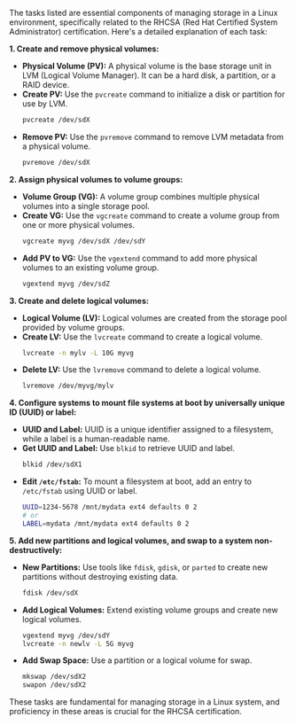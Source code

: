 The tasks listed are essential components of managing storage in a Linux environment, specifically related to the RHCSA (Red Hat Certified System Administrator) certification. Here's a detailed explanation of each task:

**1. Create and remove physical volumes:**
   - **Physical Volume (PV):** A physical volume is the base storage unit in LVM (Logical Volume Manager). It can be a hard disk, a partition, or a RAID device.
   - **Create PV:** Use the `pvcreate` command to initialize a disk or partition for use by LVM.
     ```bash
     pvcreate /dev/sdX
     ```
   - **Remove PV:** Use the `pvremove` command to remove LVM metadata from a physical volume.
     ```bash
     pvremove /dev/sdX
     ```

**2. Assign physical volumes to volume groups:**
   - **Volume Group (VG):** A volume group combines multiple physical volumes into a single storage pool.
   - **Create VG:** Use the `vgcreate` command to create a volume group from one or more physical volumes.
     ```bash
     vgcreate myvg /dev/sdX /dev/sdY
     ```
   - **Add PV to VG:** Use the `vgextend` command to add more physical volumes to an existing volume group.
     ```bash
     vgextend myvg /dev/sdZ
     ```

**3. Create and delete logical volumes:**
   - **Logical Volume (LV):** Logical volumes are created from the storage pool provided by volume groups.
   - **Create LV:** Use the `lvcreate` command to create a logical volume.
     ```bash
     lvcreate -n mylv -L 10G myvg
     ```
   - **Delete LV:** Use the `lvremove` command to delete a logical volume.
     ```bash
     lvremove /dev/myvg/mylv
     ```

**4. Configure systems to mount file systems at boot by universally unique ID (UUID) or label:**
   - **UUID and Label:** UUID is a unique identifier assigned to a filesystem, while a label is a human-readable name.
   - **Get UUID and Label:** Use `blkid` to retrieve UUID and label.
     ```bash
     blkid /dev/sdX1
     ```
   - **Edit `/etc/fstab`:** To mount a filesystem at boot, add an entry to `/etc/fstab` using UUID or label.
     ```bash
     UUID=1234-5678 /mnt/mydata ext4 defaults 0 2
     # or
     LABEL=mydata /mnt/mydata ext4 defaults 0 2
     ```

**5. Add new partitions and logical volumes, and swap to a system non-destructively:**
   - **New Partitions:** Use tools like `fdisk`, `gdisk`, or `parted` to create new partitions without destroying existing data.
     ```bash
     fdisk /dev/sdX
     ```
   - **Add Logical Volumes:** Extend existing volume groups and create new logical volumes.
     ```bash
     vgextend myvg /dev/sdY
     lvcreate -n newlv -L 5G myvg
     ```
   - **Add Swap Space:** Use a partition or a logical volume for swap.
     ```bash
     mkswap /dev/sdX2
     swapon /dev/sdX2
     ```

These tasks are fundamental for managing storage in a Linux system, and proficiency in these areas is crucial for the RHCSA certification.
